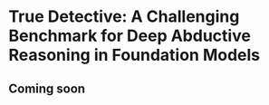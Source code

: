 # True Detective: A Challenging Benchmark for Deep Abductive Reasoning in Foundation Models
## Coming soon

